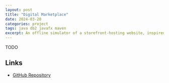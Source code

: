 ```yaml
---
layout: post
title: "Digital Marketplace"
date: 2024-03-20
categories: project
tags: java db2 javafx maven
excerpt: An offline simulator of a storefront-hosting website, inspired by websites like Amazon, Ebay, and Etsy. Originally an academic command-line project, I expanded the application to gain experience working with a full java stack.
---
```


TODO

## Links
- [GitHub Repository](https://github.com/ntonnes/421-Marketplace)